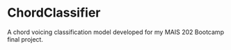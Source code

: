 # ChordClassifier
A chord voicing classification model developed for my MAIS 202 Bootcamp final project.
